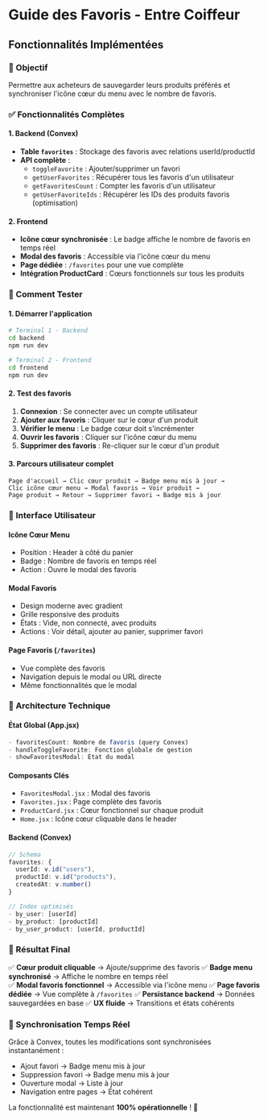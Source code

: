 # Guide des Favoris - Entre Coiffeur

## Fonctionnalités Implémentées

### 🎯 Objectif
Permettre aux acheteurs de sauvegarder leurs produits préférés et synchroniser l'icône cœur du menu avec le nombre de favoris.

### ✅ Fonctionnalités Complètes

#### 1. **Backend (Convex)**
- **Table `favorites`** : Stockage des favoris avec relations userId/productId
- **API complète** :
  - `toggleFavorite` : Ajouter/supprimer un favori
  - `getUserFavorites` : Récupérer tous les favoris d'un utilisateur
  - `getFavoritesCount` : Compter les favoris d'un utilisateur
  - `getUserFavoriteIds` : Récupérer les IDs des produits favoris (optimisation)

#### 2. **Frontend**
- **Icône cœur synchronisée** : Le badge affiche le nombre de favoris en temps réel
- **Modal des favoris** : Accessible via l'icône cœur du menu
- **Page dédiée** : `/favorites` pour une vue complète
- **Intégration ProductCard** : Cœurs fonctionnels sur tous les produits

### 🚀 Comment Tester

#### 1. **Démarrer l'application**
```bash
# Terminal 1 - Backend
cd backend
npm run dev

# Terminal 2 - Frontend  
cd frontend
npm run dev
```

#### 2. **Test des favoris**
1. **Connexion** : Se connecter avec un compte utilisateur
2. **Ajouter aux favoris** : Cliquer sur le cœur d'un produit
3. **Vérifier le menu** : Le badge cœur doit s'incrémenter
4. **Ouvrir les favoris** : Cliquer sur l'icône cœur du menu
5. **Supprimer des favoris** : Re-cliquer sur le cœur d'un produit

#### 3. **Parcours utilisateur complet**
```
Page d'accueil → Clic cœur produit → Badge menu mis à jour → 
Clic icône cœur menu → Modal favoris → Voir produit → 
Page produit → Retour → Supprimer favori → Badge mis à jour
```

### 🎨 Interface Utilisateur

#### **Icône Cœur Menu**
- Position : Header à côté du panier
- Badge : Nombre de favoris en temps réel
- Action : Ouvre le modal des favoris

#### **Modal Favoris**
- Design moderne avec gradient
- Grille responsive des produits
- États : Vide, non connecté, avec produits
- Actions : Voir détail, ajouter au panier, supprimer favori

#### **Page Favoris** (`/favorites`)
- Vue complète des favoris
- Navigation depuis le modal ou URL directe
- Même fonctionnalités que le modal

### 🔧 Architecture Technique

#### **État Global (App.jsx)**
```javascript
- favoritesCount: Nombre de favoris (query Convex)
- handleToggleFavorite: Fonction globale de gestion
- showFavoritesModal: État du modal
```

#### **Composants Clés**
- `FavoritesModal.jsx` : Modal des favoris
- `Favorites.jsx` : Page complète des favoris  
- `ProductCard.jsx` : Cœur fonctionnel sur chaque produit
- `Home.jsx` : Icône cœur cliquable dans le header

#### **Backend (Convex)**
```typescript
// Schema
favorites: {
  userId: v.id("users"),
  productId: v.id("products"), 
  createdAt: v.number()
}

// Index optimisés
- by_user: [userId]
- by_product: [productId]  
- by_user_product: [userId, productId]
```

### 🎯 Résultat Final

✅ **Cœur produit cliquable** → Ajoute/supprime des favoris
✅ **Badge menu synchronisé** → Affiche le nombre en temps réel  
✅ **Modal favoris fonctionnel** → Accessible via l'icône menu
✅ **Page favoris dédiée** → Vue complète à `/favorites`
✅ **Persistance backend** → Données sauvegardées en base
✅ **UX fluide** → Transitions et états cohérents

### 🔄 Synchronisation Temps Réel

Grâce à Convex, toutes les modifications sont synchronisées instantanément :
- Ajout favori → Badge menu mis à jour
- Suppression favori → Badge menu mis à jour
- Ouverture modal → Liste à jour
- Navigation entre pages → État cohérent

La fonctionnalité est maintenant **100% opérationnelle** ! 🎉
